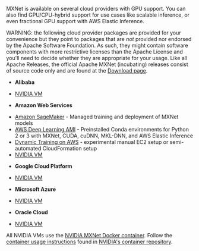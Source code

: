 MXNet is available on several cloud providers with GPU support. You can also
find GPU/CPU-hybrid support for use cases like scalable inference, or even
fractional GPU support with AWS Elastic Inference.

WARNING: the following cloud provider packages are provided for your convenience
but they point to packages that are *not* provided nor endorsed by the Apache
Software Foundation. As such, they might contain software components with more
restrictive licenses than the Apache License and you'll need to decide whether
they are appropriate for your usage. Like all Apache Releases, the official
Apache MXNet (incubating) releases consist of source code only and are found at
the [Download page](https://mxnet.apache.org/get_started/download).

* **Alibaba**
- [NVIDIA
VM](https://docs.nvidia.com/ngc/ngc-alibaba-setup-guide/launching-nv-cloud-vm-console.html#launching-nv-cloud-vm-console)
* **Amazon Web Services**
- [Amazon SageMaker](https://aws.amazon.com/sagemaker/) - Managed training and deployment of
MXNet models
- [AWS Deep Learning AMI](https://aws.amazon.com/machine-learning/amis/) - Preinstalled
Conda environments
for Python 2 or 3 with MXNet, CUDA, cuDNN, MKL-DNN, and AWS Elastic Inference
- [Dynamic Training on
AWS](https://github.com/awslabs/dynamic-training-with-apache-mxnet-on-aws) -
experimental manual EC2 setup or semi-automated CloudFormation setup
- [NVIDIA VM](https://aws.amazon.com/marketplace/pp/B076K31M1S)
* **Google Cloud Platform**
- [NVIDIA
VM](https://console.cloud.google.com/marketplace/details/nvidia-ngc-public/nvidia_gpu_cloud_image)
* **Microsoft Azure**
- [NVIDIA
VM](https://azuremarketplace.microsoft.com/en-us/marketplace/apps/nvidia.ngc_azure_17_11?tab=Overview)
* **Oracle Cloud**
- [NVIDIA VM](https://docs.cloud.oracle.com/iaas/Content/Compute/References/ngcimage.htm)

All NVIDIA VMs use the [NVIDIA MXNet Docker
container](https://ngc.nvidia.com/catalog/containers/nvidia:mxnet).
Follow the [container usage
instructions](https://ngc.nvidia.com/catalog/containers/nvidia:mxnet) found in
[NVIDIA's container repository](https://ngc.nvidia.com/).
